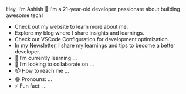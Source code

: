 Hey, I’m Ashish 👋
I'm a 21-year-old developer passionate about building awesome tech!
- Check out my website to learn more about me.
- Explore my blog where I share insights and learnings.
- Check out VSCode Configuration for development optimization.
- In my Newsletter, I share my learnings and tips to become a better developer.
- 🌱 I’m currently learning ...
- 💞️ I’m looking to collaborate on ...
- 📫 How to reach me ...
- 😄 Pronouns: ...
- ⚡ Fun fact: ...

<!---
Ashish16malviya/Ashish16malviya is a ✨ special ✨ repository because its `README.md` (this file) appears on your GitHub profile.
You can click the Preview link to take a look at your changes.
--->
